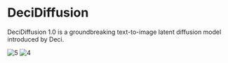 # DeciDiffusion
DeciDiffusion 1.0 is a groundbreaking text-to-image latent diffusion model introduced by Deci. 


![5](https://github.com/AarohiSingla/DeciDiffusion/assets/60029146/e553b3e9-b16e-43ac-92da-6b46908c09f9)
![4](https://github.com/AarohiSingla/DeciDiffusion/assets/60029146/9744996c-612e-46e9-a8f6-8b76dc819b9c)
